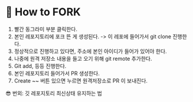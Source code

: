 # :pushpin: How to FORK
1.	빨간 동그라미 부분 클릭한다.    
2.	본인 레포지토리에 포크 뜬 게 생성된다. -> 이 레포에 들어가서 git clone 진행한다.   
3.	정상적으로 진행하고 있다면, 주소에 본인 아이디가 들어가 있어야 한다.   
4.	나중에 원격 저장소 내용을 들고 오기 위해 git remote 추가한다.   
5.	Git add, 등등 진행한다.   
6.	본인 레포지토리 들어가서 PR 생성한다.    
7.	Create ~~ 버튼 있으면 누르면 원격저장소로 PR 이 보내진다.   

:sunglasses: 번외: 깃 레포지토리 최신상태 유지하는 법    

